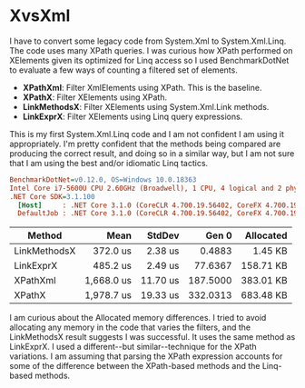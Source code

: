 ﻿# XvsXml

I have to convert some legacy code from System.Xml to System.Xml.Linq. The code uses many XPath queries. I was curious how XPath performed on XElements given its optimized for Linq access so I used BenchmarkDotNet to evaluate a few ways of counting a filtered set of elements.

- **XPathXml**: Filter XmlElements using XPath. This is the baseline.
- **XPathX**: Filter XElements using XPath.
- **LinkMethodsX**: Filter XElements using System.Xml.Link methods.
- **LinkExprX**: Filter XElements using Linq query expressions.

This is my first System.Xml.Linq code and I am not confident I am using it appropriately. I'm pretty confident that the methods being compared are producing the correct result, and doing so in a similar way, but I am not sure that I am using the best and/or idiomatic Linq tactics.

``` ini
BenchmarkDotNet=v0.12.0, OS=Windows 10.0.18363
Intel Core i7-5600U CPU 2.60GHz (Broadwell), 1 CPU, 4 logical and 2 physical cores
.NET Core SDK=3.1.100
  [Host]     : .NET Core 3.1.0 (CoreCLR 4.700.19.56402, CoreFX 4.700.19.56404), X64 RyuJIT
  DefaultJob : .NET Core 3.1.0 (CoreCLR 4.700.19.56402, CoreFX 4.700.19.56404), X64 RyuJIT
```
|       Method |       Mean |   StdDev |    Gen 0 | Allocated |
|------------- |-----------:|---------:|---------:|----------:|
| LinkMethodsX |   372.0 us |  2.38 us |   0.4883 |   1.45 KB |
|    LinkExprX |   485.2 us |  2.49 us |  77.6367 | 158.71 KB |
|     XPathXml | 1,668.0 us | 11.70 us | 187.5000 | 383.01 KB |
|       XPathX | 1,978.7 us | 19.33 us | 332.0313 | 683.48 KB |

I am curious about the Allocated memory differences. I tried to avoid allocating any memory in the code that varies the filters, and the LinkMethodsX result suggests I was successful. It uses the same method as LinkExprX. I used a different--but similar--technique for the XPath variations. I am assuming that parsing the XPath expression accounts for some of the difference between the XPath-based methods and the Linq-based methods.

